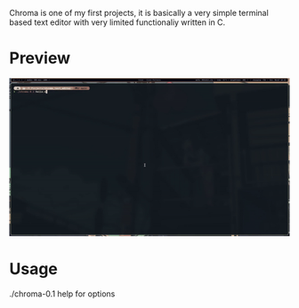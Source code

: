 Chroma is one of my first projects, it is basically a very simple terminal based text editor with very limited functionaliy written in C.
# Preview
![gif](assests/chroma_test-ezgif.com-video-to-gif-converter.gif)
# Usage
./chroma-0.1 help for options
